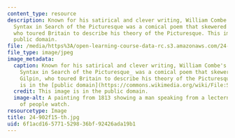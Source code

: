 ```yaml
---
content_type: resource
description: Known for his satirical and clever writing, William Combe's Tour of Doctor
  Syntax in Search of the Picturesque was a comical poem that skewered William Gilpin,
  who toured Britain to describe his theory of the Picturesque. This image is in the
  public domain.
file: /media/https%3A/open-learning-course-data-rc.s3.amazonaws.com/24-902-language-and-its-structure-ii-syntax-fall-2015/6f1acd165771529836bf92426ada19b1_24-902f15-th.jpg
file_type: image/jpeg
image_metadata:
  caption: Known for his satirical and clever writing, William Combe's _Tour of Doctor
    Syntax in Search of the Picturesque_ was a comical poem that skewered William
    Gilpin, who toured Britain to describe his theory of the Picturesque. (This image
    is in the [public domain](https://commons.wikimedia.org/wiki/File:SYNTAX(1813)_-_24_-_Syntax_Preaching.jpg).)
  credit: This image is in the public domain.
  image-alt: A painting from 1813 showing a man speaking from a lectern while a crowd
    of people watch.
resourcetype: Image
title: 24-902f15-th.jpg
uid: 6f1acd16-5771-5298-36bf-92426ada19b1
---
```

